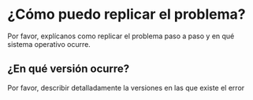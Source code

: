 <h1> ¿Cómo puedo replicar el problema? </h1>
	Por favor, explícanos como replicar el problema paso a paso y en qué sistema operativo ocurre.

<h2> ¿En qué versión ocurre? </h2>

Por favor, describir detalladamente la versiones en las que existe el error
